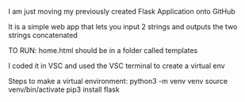I am just moving my previously created Flask Application onto GitHub

It is a simple web app that lets you input 2 strings and outputs the two strings concatenated 

TO RUN: 
home.html should be in a folder called templates

I coded it in VSC and used the VSC terminal to create a virtual env

Steps to make a virtual environment: 
python3 -m venv venv
source venv/bin/activate
pip3 install flask 
